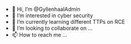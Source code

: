 - 👋 Hi, I’m @GyllenhaalAdmin
- 👀 I’m interested in cyber security
- 🌱 I’m currently learning different TTPs on RCE
- 💞️ I’m looking to collaborate on ...
- 📫 How to reach me ...

<!---
GyllenhaalAdmin/GyllenhaalAdmin is a ✨ special ✨ repository because its `README.md` (this file) appears on your GitHub profile.
You can click the Preview link to take a look at your changes.
--->
